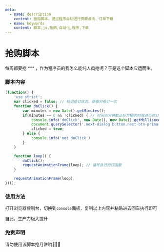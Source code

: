 ```yaml
---
meta:
  - name: description
    content: 抢购脚本，通过程序自动进行页面点击、订单下载
  - name: keywords
    content: 脚本,js,抢购,自动化,程序,下单
---
```

# 抢购脚本

每周都要抢 _***_ ，作为程序员的我怎么能纯人肉抢呢？于是这个脚本应运而生。

<ImgView title="脚本" url="https://8.z.wiki/autoupload/2022-09-12/be11be625b444277b6c348e12f37a29c.image.png" />

### 脚本内容

```JavaScript
(function() {
    'use strict';
    var clicked = false; // 标记抢订状态，确保只抢订一次
    function doClick() {
        var minutes = new Date().getMinutes();
        if(minutes == 0 && !clicked) { // 时间点分钟数正好为0️⃣的时候进行抢订
            console.info('doClick', new Date(), new Date().getMilliseconds());
            document.querySelector('.next-dialog button.next-btn-primary').click(); // 需要点击的按钮，根据实际需要来修改
            clicked = true;
        } else {
            console.info('not doClick')
        }
    }

    function loop() {
        doClick();
        requestAnimationFrame(loop); // 循环执行抢订函数
    }

    requestAnimationFrame(loop);
})();
```

### 使用方法

打开浏览器控制台，切换到`console`面板，复制以上内容并粘贴进去回车执行即可

<ImgView title="脚本" url="https://8.z.wiki/autoupload/2022-09-12/929cf03e38e843c3bd8b409e3b475afd.image.png" />

自此，生产力极大提升

<ImgView title="脚本" url="https://4.z.wiki/autoupload/2022-09-12/12fa5566e24c4ceaaadce8271f55827c.红领巾.gif" />

### 免责声明

请勿使用该脚本抢月饼哟🐶🐶🐶

<TheEnd />


